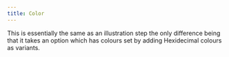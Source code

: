 ```yaml
---
title: Color
---
```


This is essentially the same as an illustration step the only difference being that it takes an option which has colours set by adding Hexidecimal colours as variants.